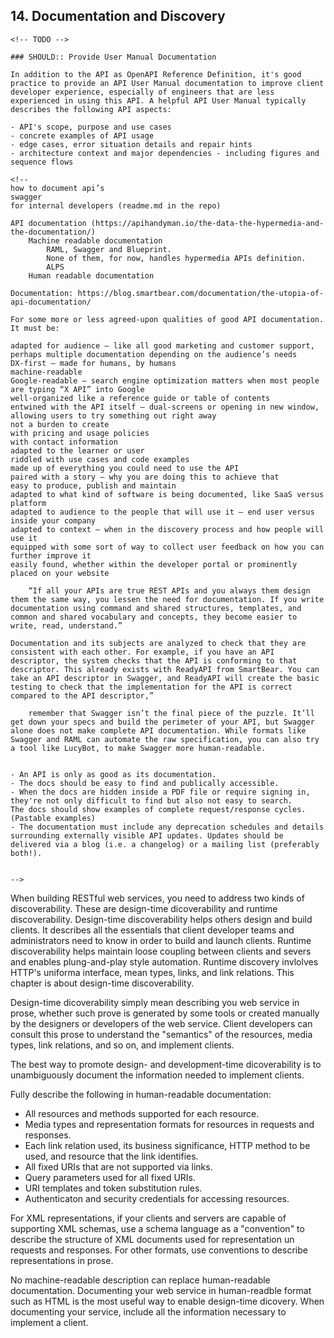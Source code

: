 ## 14. Documentation and Discovery

    <!-- TODO -->

    ### SHOULD:: Provide User Manual Documentation

    In addition to the API as OpenAPI Reference Definition, it's good practice to provide an API User Manual documentation to improve client developer experience, especially of engineers that are less experienced in using this API. A helpful API User Manual typically describes the following API aspects:

    - API's scope, purpose and use cases
    - concrete examples of API usage
    - edge cases, error situation details and repair hints
    - architecture context and major dependencies - including figures and sequence flows

    <!--
    how to document api’s
    swagger
    for internal developers (readme.md in the repo)

    API documentation (https://apihandyman.io/the-data-the-hypermedia-and-the-documentation/)
        Machine readable documentation
            RAML, Swagger and Blueprint.
            None of them, for now, handles hypermedia APIs definition.
            ALPS
        Human readable documentation

    Documentation: https://blog.smartbear.com/documentation/the-utopia-of-api-documentation/

    For some more or less agreed-upon qualities of good API documentation. It must be:

    adapted for audience — like all good marketing and customer support, perhaps multiple documentation depending on the audience’s needs
    DX-first — made for humans, by humans
    machine-readable
    Google-readable — search engine optimization matters when most people are typing “X API” into Google
    well-organized like a reference guide or table of contents
    entwined with the API itself — dual-screens or opening in new window, allowing users to try something out right away
    not a burden to create
    with pricing and usage policies
    with contact information
    adapted to the learner or user
    riddled with use cases and code examples
    made up of everything you could need to use the API
    paired with a story — why you are doing this to achieve that
    easy to produce, publish and maintain
    adapted to what kind of software is being documented, like SaaS versus platform
    adapted to audience to the people that will use it — end user versus inside your company
    adapted to context — when in the discovery process and how people will use it
    equipped with some sort of way to collect user feedback on how you can further improve it
    easily found, whether within the developer portal or prominently placed on your website

        “If all your APIs are true REST APIs and you always them design them the same way, you lessen the need for documentation. If you write documentation using command and shared structures, templates, and common and shared vocabulary and concepts, they become easier to write, read, understand.”

    Documentation and its subjects are analyzed to check that they are consistent with each other. For example, if you have an API descriptor, the system checks that the API is conforming to that descriptor. This already exists with ReadyAPI from SmartBear. You can take an API descriptor in Swagger, and ReadyAPI will create the basic testing to check that the implementation for the API is correct compared to the API descriptor,”

        remember that Swagger isn’t the final piece of the puzzle. It’ll get down your specs and build the perimeter of your API, but Swagger alone does not make complete API documentation. While formats like Swagger and RAML can automate the raw specification, you can also try a tool like LucyBot, to make Swagger more human-readable.


    - An API is only as good as its documentation.
    - The docs should be easy to find and publically accessible.
    - When the docs are hidden inside a PDF file or require signing in, they're not only difficult to find but also not easy to search.
    The docs should show examples of complete request/response cycles. (Pastable examples)
    - The documentation must include any deprecation schedules and details surrounding externally visible API updates. Updates should be delivered via a blog (i.e. a changelog) or a mailing list (preferably both!).


    -->

When building RESTful web services, you need to address two kinds of discoverability. These are design-time dicoverability and runtime discoverability.
Design-time discoverability helps others design and build clients. It describes all the essentials that client developer teams and administrators need to know in order to build and launch clients.
Runtime discoverability helps maintain loose coupling between clients and severs and enables plung-and-play style automation. Runtime discovery invlolves HTTP's uniforma interface, mean types, links, and link relations. This chapter is about design-time discoverability.

Design-time dicoverability simply mean describing you web service in prose, whether such prove is generated by some tools or created manually by the designers or developers of the web service. Client developers can consult this prose to understand the "semantics" of the resources, media types, link relations, and so on, and implement clients.

The best way to promote design- and development-time dicoverability is to unambiguously document the information needed to implement clients.

Fully describe the following in human-readable documentation:

- All resources and methods supported for each resource.
- Media types and representation formats for resources in requests and responses.
- Each link relation used, its business significance, HTTP method to be used, and resource that the link identifies.
- All fixed URIs that are not supported via links.
- Query parameters used for all fixed URIs.
- URI templates and token substitution rules.
- Authenticaton and security credentials for accessing resources.

For XML representations, if your clients and servers are capable of supporting XML schemas, use a schema language as a "convention" to describe the structure of XML documents used for representation un requests and responses. For other formats, use conventions to describe representations in prose.

No machine-readable description can replace human-readable documentation. Documenting your web service in human-readble format such as HTML is the most useful way to enable design-time dicovery. When documenting your service, include all the information necessary to implement a client.




